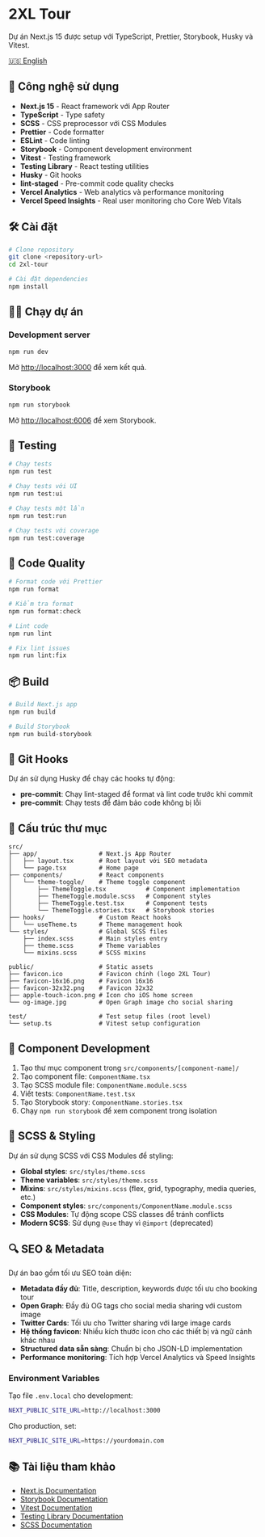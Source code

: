 # 2XL Tour

Dự án Next.js 15 được setup với TypeScript, Prettier, Storybook, Husky và Vitest.

[🇺🇸 English](./README.md)

## 🚀 Công nghệ sử dụng

- **Next.js 15** - React framework với App Router
- **TypeScript** - Type safety
- **SCSS** - CSS preprocessor với CSS Modules
- **Prettier** - Code formatter
- **ESLint** - Code linting
- **Storybook** - Component development environment
- **Vitest** - Testing framework
- **Testing Library** - React testing utilities
- **Husky** - Git hooks
- **lint-staged** - Pre-commit code quality checks
- **Vercel Analytics** - Web analytics và performance monitoring
- **Vercel Speed Insights** - Real user monitoring cho Core Web Vitals

## 🛠️ Cài đặt

```bash
# Clone repository
git clone <repository-url>
cd 2xl-tour

# Cài đặt dependencies
npm install
```

## 🏃‍♂️ Chạy dự án

### Development server

```bash
npm run dev
```

Mở [http://localhost:3000](http://localhost:3000) để xem kết quả.

### Storybook

```bash
npm run storybook
```

Mở [http://localhost:6006](http://localhost:6006) để xem Storybook.

## 🧪 Testing

```bash
# Chạy tests
npm run test

# Chạy tests với UI
npm run test:ui

# Chạy tests một lần
npm run test:run

# Chạy tests với coverage
npm run test:coverage
```

## 🎨 Code Quality

```bash
# Format code với Prettier
npm run format

# Kiểm tra format
npm run format:check

# Lint code
npm run lint

# Fix lint issues
npm run lint:fix
```

## 📦 Build

```bash
# Build Next.js app
npm run build

# Build Storybook
npm run build-storybook
```

## 🔧 Git Hooks

Dự án sử dụng Husky để chạy các hooks tự động:

- **pre-commit**: Chạy lint-staged để format và lint code trước khi commit
- **pre-commit**: Chạy tests để đảm bảo code không bị lỗi

## 📁 Cấu trúc thư mục

```
src/
├── app/                 # Next.js App Router
│   ├── layout.tsx       # Root layout với SEO metadata
│   └── page.tsx         # Home page
├── components/          # React components
│   └── theme-toggle/    # Theme toggle component
│       ├── ThemeToggle.tsx           # Component implementation
│       ├── ThemeToggle.module.scss   # Component styles
│       ├── ThemeToggle.test.tsx      # Component tests
│       └── ThemeToggle.stories.tsx   # Storybook stories
├── hooks/               # Custom React hooks
│   └── useTheme.ts      # Theme management hook
└── styles/              # Global SCSS files
    ├── index.scss       # Main styles entry
    ├── theme.scss       # Theme variables
    └── mixins.scss      # SCSS mixins

public/                  # Static assets
├── favicon.ico          # Favicon chính (logo 2XL Tour)
├── favicon-16x16.png    # Favicon 16x16
├── favicon-32x32.png    # Favicon 32x32
├── apple-touch-icon.png # Icon cho iOS home screen
└── og-image.jpg         # Open Graph image cho social sharing

test/                    # Test setup files (root level)
└── setup.ts             # Vitest setup configuration
```

## 🎯 Component Development

1. Tạo thư mục component trong `src/components/[component-name]/`
2. Tạo component file: `ComponentName.tsx`
3. Tạo SCSS module file: `ComponentName.module.scss`
4. Viết tests: `ComponentName.test.tsx`
5. Tạo Storybook story: `ComponentName.stories.tsx`
6. Chạy `npm run storybook` để xem component trong isolation

## 🎨 SCSS & Styling

Dự án sử dụng SCSS với CSS Modules để styling:

- **Global styles**: `src/styles/theme.scss`
- **Theme variables**: `src/styles/theme.scss`
- **Mixins**: `src/styles/mixins.scss` (flex, grid, typography, media queries, etc.)
- **Component styles**: `src/components/ComponentName.module.scss`
- **CSS Modules**: Tự động scope CSS classes để tránh conflicts
- **Modern SCSS**: Sử dụng `@use` thay vì `@import` (deprecated)

## 🔍 SEO & Metadata

Dự án bao gồm tối ưu SEO toàn diện:

- **Metadata đầy đủ**: Title, description, keywords được tối ưu cho booking tour
- **Open Graph**: Đầy đủ OG tags cho social media sharing với custom image
- **Twitter Cards**: Tối ưu cho Twitter sharing với large image cards
- **Hệ thống favicon**: Nhiều kích thước icon cho các thiết bị và ngữ cảnh khác nhau
- **Structured data sẵn sàng**: Chuẩn bị cho JSON-LD implementation
- **Performance monitoring**: Tích hợp Vercel Analytics và Speed Insights

### Environment Variables

Tạo file `.env.local` cho development:

```bash
NEXT_PUBLIC_SITE_URL=http://localhost:3000
```

Cho production, set:

```bash
NEXT_PUBLIC_SITE_URL=https://yourdomain.com
```

## 📚 Tài liệu tham khảo

- [Next.js Documentation](https://nextjs.org/docs)
- [Storybook Documentation](https://storybook.js.org/docs)
- [Vitest Documentation](https://vitest.dev/)
- [Testing Library Documentation](https://testing-library.com/)
- [SCSS Documentation](https://sass-lang.com/documentation)
